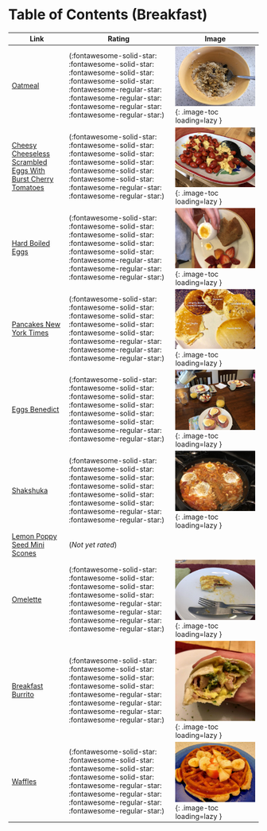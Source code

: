 # Table of Contents (Breakfast)

| Link | Rating | Image |
| -- | -- | -- |
| [Oatmeal](oatmeal) | (:fontawesome-solid-star: :fontawesome-solid-star: :fontawesome-solid-star: :fontawesome-solid-star: :fontawesome-regular-star: :fontawesome-regular-star: :fontawesome-regular-star: :fontawesome-regular-star:) | ![oatmeal.jpeg](./oatmeal.jpeg){: .image-toc loading=lazy } |
| [Cheesy Cheeseless Scrambled Eggs With Burst Cherry Tomatoes](cheesy_cheeseless_scrambled_eggs_with_burst_cherry_tomatoes) | (:fontawesome-solid-star: :fontawesome-solid-star: :fontawesome-solid-star: :fontawesome-solid-star: :fontawesome-solid-star: :fontawesome-solid-star: :fontawesome-regular-star: :fontawesome-regular-star:) | ![cheesy_cheeseless_scrambled_eggs_with_burst_cherry_tomatoes.jpeg](./cheesy_cheeseless_scrambled_eggs_with_burst_cherry_tomatoes.jpeg){: .image-toc loading=lazy } |
| [Hard Boiled Eggs](hard_boiled_eggs) | (:fontawesome-solid-star: :fontawesome-solid-star: :fontawesome-solid-star: :fontawesome-solid-star: :fontawesome-solid-star: :fontawesome-regular-star: :fontawesome-regular-star: :fontawesome-regular-star:) | ![hard_boiled_eggs.jpeg](./hard_boiled_eggs.jpeg){: .image-toc loading=lazy } |
| [Pancakes New York Times](pancakes_new_york_times) | (:fontawesome-solid-star: :fontawesome-solid-star: :fontawesome-solid-star: :fontawesome-solid-star: :fontawesome-solid-star: :fontawesome-regular-star: :fontawesome-regular-star: :fontawesome-regular-star:) | ![pancakes_new_york_times.jpg](./pancakes_new_york_times.jpg){: .image-toc loading=lazy } |
| [Eggs Benedict](eggs_benedict) | (:fontawesome-solid-star: :fontawesome-solid-star: :fontawesome-solid-star: :fontawesome-solid-star: :fontawesome-solid-star: :fontawesome-solid-star: :fontawesome-regular-star: :fontawesome-regular-star:) | ![eggs_benedict.jpg](./eggs_benedict.jpg){: .image-toc loading=lazy } |
| [Shakshuka](shakshuka) | (:fontawesome-solid-star: :fontawesome-solid-star: :fontawesome-solid-star: :fontawesome-solid-star: :fontawesome-solid-star: :fontawesome-solid-star: :fontawesome-regular-star: :fontawesome-regular-star:) | ![shakshuka.jpeg](./shakshuka.jpeg){: .image-toc loading=lazy } |
| [Lemon Poppy Seed Mini Scones](lemon_poppy_seed_mini_scones) | (*Not yet rated*) | <!-- TODO: Capture image --> |
| [Omelette](omelette) | (:fontawesome-solid-star: :fontawesome-solid-star: :fontawesome-solid-star: :fontawesome-solid-star: :fontawesome-regular-star: :fontawesome-regular-star: :fontawesome-regular-star: :fontawesome-regular-star:) | ![omelette.jpeg](./omelette.jpeg){: .image-toc loading=lazy } |
| [Breakfast Burrito](breakfast_burrito) | (:fontawesome-solid-star: :fontawesome-solid-star: :fontawesome-solid-star: :fontawesome-solid-star: :fontawesome-regular-star: :fontawesome-regular-star: :fontawesome-regular-star: :fontawesome-regular-star:) | ![breakfast_burrito.jpeg](./breakfast_burrito.jpeg){: .image-toc loading=lazy } |
| [Waffles](waffles) | (:fontawesome-solid-star: :fontawesome-solid-star: :fontawesome-solid-star: :fontawesome-solid-star: :fontawesome-regular-star: :fontawesome-regular-star: :fontawesome-regular-star: :fontawesome-regular-star:) | ![waffles.jpg](./waffles.jpg){: .image-toc loading=lazy } |